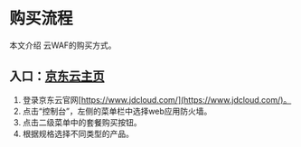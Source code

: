# 购买流程

本文介绍 云WAF的购买方式。

## 入口：[京东云主页](https://www.jdcloud.com)

1. 登录京东云官网[https://www.jdcloud.com/](https://www.jdcloud.com/)。
2. 点击“控制台”，左侧的菜单栏中选择web应用防火墙。
3. 点击二级菜单中的套餐购买按钮。
4. 根据规格选择不同类型的产品。


